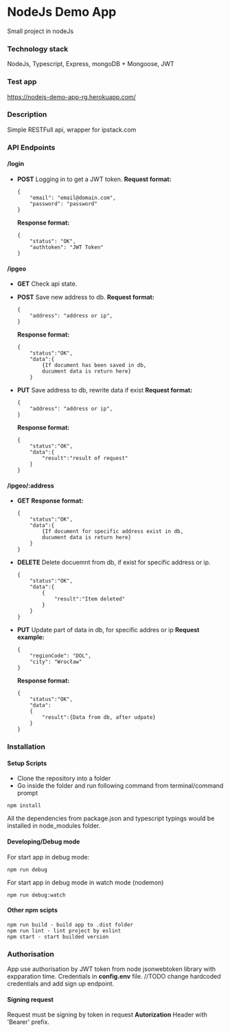 # NodeJs Demo App

Small project in nodeJs

### Technology stack

NodeJs, Typescript, Express, mongoDB + Mongoose, JWT

### Test app

https://nodejs-demo-app-rg.herokuapp.com/

### Description

Simple RESTFull api, wrapper for ipstack.com

### API Endpoints

#### /login

-   <strong>POST</strong>
    Logging in to get a JWT token.
    <strong> Request format: </strong>

    ```
    {
        "email": "email@domain.com",
        "password": "password"
    }
    ```

    <strong> Response format: </strong>

    ```
    {
        "status": "OK",
        "authtoken": "JWT Token"
    }
    ```

#### /ipgeo

-   <strong>GET</strong>
    Check api state.
-   <strong>POST</strong>
    Save new address to db.
    <strong> Request format: </strong>

    ```
    {
        "address": "address or ip",
    }
    ```

    <strong> Response format: </strong>

    ```
    {
        "status":"OK",
        "data":{
            {If document has been saved in db,
            ducument data is return here}
        }
    ```

-   <strong>PUT</strong>
    Save address to db, rewrite data if exist
    <strong> Request format: </strong>

    ```
    {
        "address": "address or ip",
    }
    ```

    <strong> Response format: </strong>

    ```
    {
        "status":"OK",
        "data":{
            "result":"result of request"
        }
    }
    ```

#### /ipgeo/:address

-   <strong>GET</strong>
    <strong> Response format: </strong>

    ```
    {
        "status":"OK",
        "data":{
            {If document for specific address exist in db,
            ducument data is return here}
        }
    }
    ```

-   <strong>DELETE</strong>
    Delete docuemnt from db, if exist for specific address or ip.
    ```
    {
        "status":"OK",
        "data":{
            {
                "result":"Item deleted"
            }
        }
    }
    ```
-   <strong>PUT</strong>
    Update part of data in db, for specific addres or ip
    <strong> Request example: </strong>

    ```
    {
        "regionCode": "DOL",
        "city": "Wrocław"
    }
    ```

    <strong> Response format: </strong>

    ```
    {
        "status":"OK",
        "data":
        {
            "result":{Data from db, after udpate}
        }
    }
    ```

### Installation

#### Setup Scripts

-   Clone the repository into a folder
-   Go inside the folder and run following command from terminal/command prompt

```
npm install
```

All the dependencies from package.json and typescript typings would be installed in node_modules folder.

#### Developing/Debug mode

For start app in debug mode:

```
npm run debug
```

For start app in debug mode in watch mode (nodemon)

```
npm run debug:watch
```

#### Other npm scipts

```
npm run build - build app to .dist folder
npm run lint - lint project by eslint
npm start - start builded version
```

### Authorisation

App use authorisation by JWT token from </strong> node jsonwebtoken</strong> library with expparation time. Credentials in <strong>config.env</strong> file.
//TODO change hardcoded credentials and add sign up endpoint.

#### Signing request

Request must be signing by token in request <strong>Autorization</strong> Header with 'Bearer' prefix.
